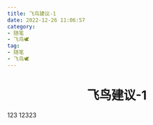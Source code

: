 ```yaml
---
title: 飞鸟建议-1
date: 2022-12-26 11:06:57
category:
- 随笔
- 飞鸟🕊
tag:
- 随笔
- 飞鸟🕊
---
```


<!-- more -->

<div align="center"><h1><strong> 飞鸟建议-1</strong></h1></div>


123
12323